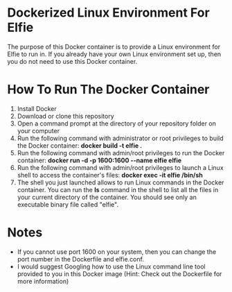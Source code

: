 # Dockerized Linux Environment For Elfie
The purpose of this Docker container is to provide a Linux environment for Elfie to run in. If you already have your own Linux environment set up, then you do not need to use this Docker container.

# How To Run The Docker Container
1. Install Docker
2. Download or clone this repository
3. Open a command prompt at the directory of your repository folder on your computer
4. Run the following command with administrator or root privileges to build the Docker container: **docker build -t elfie .**
5. Run the following command with admin/root privileges to run the Docker container: **docker run -d -p 1600:1600 --name elfie elfie**
6. Run the following command with admin/root privileges to launch a Linux shell to access the container's files:  **docker exec -it elfie /bin/sh**
7. The shell you just launched allows to run Linux commands in the Docker container. You can run the **ls** command in the shell to list all the files in your current directory of the container. You should see only an executable binary file called "elfie".

# Notes
- If you cannot use port 1600 on your system, then you can change the port number in the Dockerfile and elfie.conf.
- I would suggest Googling how to use the Linux command line tool provided to you in this Docker image (Hint: Check out the Dockerfile for more information)
